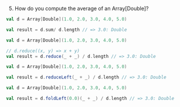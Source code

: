 5. How do you compute the average of an Array[Double]?

```scala
val d = Array[Double](1.0, 2.0, 3.0, 4.0, 5.0)

val result = d.sum/ d.length // => 3.0: Double
```

```scala
val d = Array[Double](1.0, 2.0, 3.0, 4.0, 5.0)

// d.reduce((x, y) => x + y)
val result = d.reduce(_ + _) / d.length // => 3.0: Double
```

```scala
val d = Array[Double](1.0, 2.0, 3.0, 4.0, 5.0)

val result = d.reduceLeft(_ + _) / d.length // => 3.0: Double
```

```scala
val d = Array[Double](1.0, 2.0, 3.0, 4.0, 5.0)

val result = d.foldLeft(0.0)(_ + _) / d.length // => 3.0: Double
```
